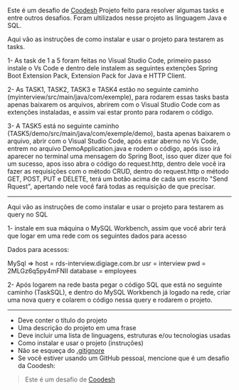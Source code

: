 Este é um desafio de [Coodesh](https://coodesh.com/)
Projeto feito para resolver algumas tasks e entre outros desafios.
Foram ultilizados nesse projeto as linguagem Java e SQL.

Aqui vão as instruções de como instalar e usar o projeto para testarem as tasks.

1- As task de 1 a 5 foram feitas no Visual Studio Code, primeiro passo instale o Vs Code e dentro dele instalem as seguintes extenções
Spring Boot Extension Pack, Extension Pack for Java e HTTP Client.

2- As TASK1, TASK2, TASK3 e TASK4 estão no seguinte caminho (myinterview/src/main/java/com/exemple), para rodarem essas tasks
basta apenas baixarem os arquivos, abrirem com o Visual Studio Code com as extenções instaladas, e assim vai estar pronto para
rodarem o código.

3- A TASK5 está no seguinte caminho (TASK5/demo/src/main/java/com/exemple/demo), basta apenas baixarem o arquivo, abrir com o Visual Studio Code,
após estar aberno no Vs Code, entrem no arquivo DemoApplication.java e rodem o código, após isso irá aparecer no terminal uma mensagem do Spring Boot,
isso quer dizer que foi um sucesso, apos isso abra o código do request.http, dentro dele você ira fazer as requisições com o método CRUD, dentro do
request.http o método GET, POST, PUT e DELETE, terá um botão acima de cada um escrito "Send Rquest", apertando nele você fará todas as requisição de
que precisar.

-----------------------------------------------------------------------------------------------------------------------------------------------------------

Aqui vão as instruções de como instalar e usar o projeto para testarem as query no SQL

1- instale em sua máquina o MySQL Workbench, assim que você abrir terá que logar em uma rede com os seguintes dados para acesso

Dados para acessos:

MySql =>
host = rds-interview.digiage.com.br
usr = interview
pwd = 2MLGz6q5py4mFNII
database = employees

2- Após logarem na rede basta pegar o código SQL que está no seguinte caminho (TaskSQL), e dentro do MySQL Workbench já logado na rede, criar uma nova query 
e colarem o código nessa query e rodarem o projeto.

------------------------------------------------------------------------------------------------------------------------------------------------------------







- Deve conter o título do projeto
- Uma descrição do projeto em uma frase
- Deve incluir uma lista de linguagens, estruturas e/ou tecnologias usadas
- Como instalar e usar o projeto (instruções)
- Não se esqueça do [.gitignore](https://www.toptal.com/developers/gitignore)
- Se você estiver usando um GitHub pessoal, mencione que é um desafio da Coodesh:

> Este é um desafio de [Coodesh](https://coodesh.com/)
